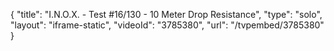 {
    "title": "I.N.O.X. - Test #16\/130 - 10 Meter Drop Resistance",
    "type": "solo",
    "layout": "iframe-static",
    "videoId": "3785380",
    "url": "\/tvpembed\/3785380"
}
